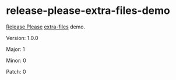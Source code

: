 # release-please-extra-files-demo

[Release Please](https://github.com/google-github-actions/release-please-action#adding-additional-files) [extra-files](https://github.com/googleapis/release-please/blob/main/docs/customizing.md#updating-arbitrary-files) demo.

Version: 1.0.0 <!-- x-release-please-version -->

Major: 1 <!-- x-release-please-major -->

Minor: 0 <!-- x-release-please-minor -->

Patch: 0 <!-- x-release-please-patch -->

